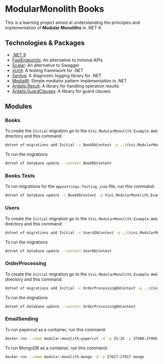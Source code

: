 # ModularMonolith Books
    
This is a learning project aimed at understanding the principles and implementation of **Modular Monoliths** in .NET 9. 

## Technologies & Packages

- [.NET 9](https://learn.microsoft.com/en-us/dotnet/core/whats-new/dotnet-9/overview)
- [FastEndpoints](https://fast-endpoints.com/): An alternative to minimal APIs
- [Scalar](https://scalar.com/): An alternative to Swagger
- [xUnit](https://xunit.net/): A testing framework for .NET
- [Serilog](https://serilog.net/): A diagnostic logging library for .NET
- [MediatR](https://github.com/jbogard/MediatR): Simple mediator pattern implementation in .NET
- [Ardalis.Result](https://github.com/ardalis/Result): A library for handling operation results
- [Ardalis.GuardClauses](https://github.com/ardalis/GuardClauses): A library for guard clauses
 
## Modules

### Books

To create the `Initial` migration go to the `Vini.ModularMonolith.Example.Web` directory and this command:

```bash
dotnet ef migrations add Initial -c BookDbContext -p ..\Vini.ModularMonolith.Example.Books\Vini.ModularMonolith.Example.Books.csproj -s .\Vini.ModularMonolith.Example.Web.csproj -o Data/Migrations
```

To run the migrations

```bash
dotnet ef database update --context BookDbContext
```

### Books.Tests

To run migrations for the `appsettings.Testing.json` file, run this command:

```bash
dotnet ef database update -c BookDbContext -p Vini.ModularMonolith.Example.Web/Vini.ModularMonolith.Example.Web.csproj -- --environment Testing
```

### Users

To create the `Initial` migration go to the `Vini.ModularMonolith.Example.Web` directory and this command:

```bash
dotnet ef migrations add Initial -c UsersDbContext -p ..\Vini.ModularMonolith.Example.Users\Vini.ModularMonolith.Example.Users.csproj -s .\Vini.ModularMonolith.Example.Web.csproj -o Data/Migrations
```

To run the migrations

```bash
dotnet ef database update --context UserDbContext
```

### OrderProcessing

To create the `Initial` migration go to the `Vini.ModularMonolith.Example.Web` directory and this command:

```bash
dotnet ef migrations add Initial -c OrderProcessingDbContext -p ..\Vini.ModularMonolith.Example.OrderProcessing\Vini.ModularMonolith.Example.OrderProcessing.csproj -s .\Vini.ModularMonolith.Example.Web.csproj -o Data/Migrations
```

To run the migrations

```bash
dotnet ef database update --context OrderProcessingDbContext
```

### EmailSending

To run papercut as a container, run this command:
```bash
docker run --name modular-monolith-papercut -d -p 25:25 -p 37408:37408 jijiechen/papercut:latest
```

To run MongoDB as a container, run this command:

```bash
docker run --name modular-monolith-mongo -d -p 27017:27017 mongo
```
